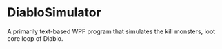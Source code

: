 # DiabloSimulator
A primarily text-based WPF program that simulates the kill monsters, loot core loop of Diablo.
